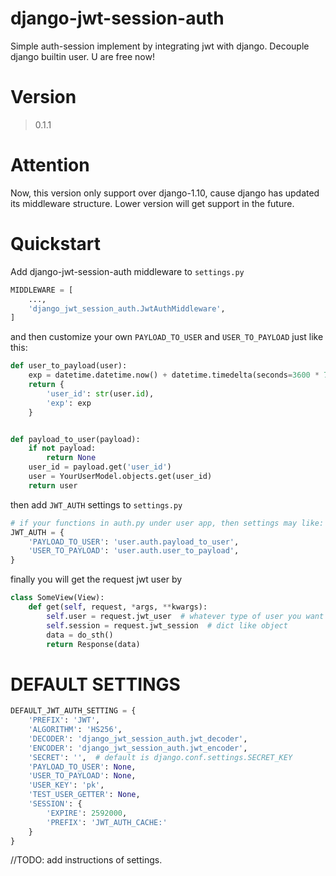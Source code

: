 # django-jwt-session-auth
Simple auth-session implement by integrating jwt with django. Decouple django builtin user. U are free now!

# Version
> 0.1.1


# Attention

Now, this version only support over django-1.10, cause django has updated its middleware structure.
Lower version will get support in the future.

# Quickstart

Add django-jwt-session-auth middleware to `settings.py`

```python
MIDDLEWARE = [
    ...,
    'django_jwt_session_auth.JwtAuthMiddleware',
]
```

and then customize your own `PAYLOAD_TO_USER` and `USER_TO_PAYLOAD` just like this:

```python
def user_to_payload(user):
    exp = datetime.datetime.now() + datetime.timedelta(seconds=3600 * 7)
    return {
        'user_id': str(user.id),
        'exp': exp
    }


def payload_to_user(payload):
    if not payload:
        return None
    user_id = payload.get('user_id')
    user = YourUserModel.objects.get(user_id)
    return user
```

then add `JWT_AUTH` settings to `settings.py`

```python
# if your functions in auth.py under user app, then settings may like:
JWT_AUTH = {
    'PAYLOAD_TO_USER': 'user.auth.payload_to_user',
    'USER_TO_PAYLOAD': 'user.auth.user_to_payload',
}
```

finally you will get the request jwt user by

```python
class SomeView(View):
    def get(self, request, *args, **kwargs):
        self.user = request.jwt_user  # whatever type of user you want you can customize by PAYLOAD_TO_USER and USER_TO_PAYLOAD
        self.session = request.jwt_session  # dict like object
        data = do_sth()
        return Response(data)
```

# DEFAULT SETTINGS

```python
DEFAULT_JWT_AUTH_SETTING = {
    'PREFIX': 'JWT',
    'ALGORITHM': 'HS256',
    'DECODER': 'django_jwt_session_auth.jwt_decoder',
    'ENCODER': 'django_jwt_session_auth.jwt_encoder',
    'SECRET': '',  # default is django.conf.settings.SECRET_KEY
    'PAYLOAD_TO_USER': None,
    'USER_TO_PAYLOAD': None,
    'USER_KEY': 'pk',
    'TEST_USER_GETTER': None,
    'SESSION': {
        'EXPIRE': 2592000,
        'PREFIX': 'JWT_AUTH_CACHE:'
    }
}
```

//TODO: add instructions of settings.